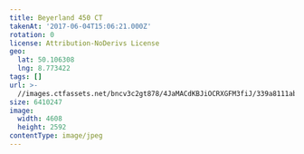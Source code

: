 ```yaml
---
title: Beyerland 450 CT
takenAt: '2017-06-04T15:06:21.000Z'
rotation: 0
license: Attribution-NoDerivs License
geo:
  lat: 50.106308
  lng: 8.773422
tags: []
url: >-
  //images.ctfassets.net/bncv3c2gt878/4JaMACdKBJiOCRXGFM3fiJ/339a8111ab8d3c5485d28712182188a8/beyerland-450-ct_35094764395_o
size: 6410247
image:
  width: 4608
  height: 2592
contentType: image/jpeg
---
```


